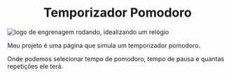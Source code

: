 <h1 align="center"> Temporizador Pomodoro </h1>

![logo de engrenagem rodando, idealizando um relógio](https://user-images.githubusercontent.com/97032776/156733144-c583b2f3-fb95-4c9f-b320-0e82f25852b5.png)


Meu projeto é uma página que simula um temporizador pomodoro. 

Onde podemos selecionar tempo de pomodoro, tempo de pausa e quantas repetições ele terá.
